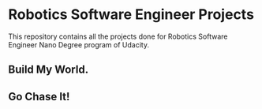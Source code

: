 # Robotics Software Engineer Projects
This repository contains all the projects done for Robotics Software Engineer Nano Degree program of Udacity.

## Build My World.

## Go Chase It!

